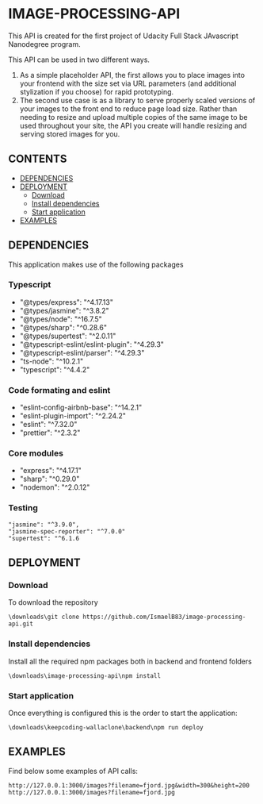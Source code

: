 # IMAGE-PROCESSING-API

This API is created for the first project of Udacity Full Stack JAvascript Nanodegree program.

This API can be used in two different ways. 
1) As a simple placeholder API, the first allows you to place images into your frontend with the size set via URL parameters (and additional stylization if you choose) for rapid prototyping. 
2) The second use case is as a library to serve properly scaled versions of your images to the front end to reduce page load size. 
Rather than needing to resize and upload multiple copies of the same image to be used throughout your site, the API you create will handle resizing and serving stored images for you.

## CONTENTS
- [DEPENDENCIES](#DEPENDENCIES)
- [DEPLOYMENT](#DEPLOYMENT)
  - [Download](#Download)
  - [Install dependencies](#Install-dependencies)
  - [Start application](#Start-application)
- [EXAMPLES](#EXAMPLES)
  
## DEPENDENCIES
This application makes use of the following packages

### Typescript
- "@types/express": "^4.17.13"
- "@types/jasmine": "^3.8.2"
- "@types/node": "^16.7.5"
- "@types/sharp": "^0.28.6"
- "@types/supertest": "^2.0.11"
- "@typescript-eslint/eslint-plugin": "^4.29.3"
- "@typescript-eslint/parser": "^4.29.3"
- "ts-node": "^10.2.1"
- "typescript": "^4.4.2"

### Code formating and eslint
- "eslint-config-airbnb-base": "^14.2.1"
- "eslint-plugin-import": "^2.24.2"
- "eslint": "^7.32.0"
- "prettier": "^2.3.2"

### Core modules
- "express": "^4.17.1"
- "sharp": "^0.29.0"
- "nodemon": "^2.0.12"

### Testing
    "jasmine": "^3.9.0",
    "jasmine-spec-reporter": "^7.0.0"
    "supertest": "^6.1.6

## DEPLOYMENT

### Download

To download the repository
```
\downloads\git clone https://github.com/IsmaelB83/image-processing-api.git
```

### Install dependencies

Install all the required npm packages both in backend and frontend folders
```
\downloads\image-processing-api\npm install
```

### Start application

Once everything is configured this is the order to start the application:
```
\downloads\keepcoding-wallaclone\backend\npm run deploy
```

## EXAMPLES

Find below some examples of API calls:
```
http://127.0.0.1:3000/images?filename=fjord.jpg&width=300&height=200
http://127.0.0.1:3000/images?filename=fjord.jpg
```